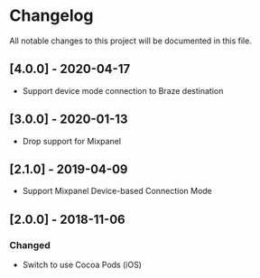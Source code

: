 # Changelog
All notable changes to this project will be documented in this file.

## [4.0.0] - 2020-04-17
- Support device mode connection to Braze destination

## [3.0.0] - 2020-01-13
- Drop support for Mixpanel

## [2.1.0] - 2019-04-09
- Support Mixpanel Device-based Connection Mode

## [2.0.0] - 2018-11-06
### Changed
- Switch to use Cocoa Pods (iOS)
